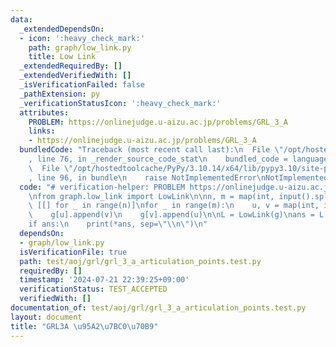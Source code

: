 ```yaml
---
data:
  _extendedDependsOn:
  - icon: ':heavy_check_mark:'
    path: graph/low_link.py
    title: Low Link
  _extendedRequiredBy: []
  _extendedVerifiedWith: []
  _isVerificationFailed: false
  _pathExtension: py
  _verificationStatusIcon: ':heavy_check_mark:'
  attributes:
    PROBLEM: https://onlinejudge.u-aizu.ac.jp/problems/GRL_3_A
    links:
    - https://onlinejudge.u-aizu.ac.jp/problems/GRL_3_A
  bundledCode: "Traceback (most recent call last):\n  File \"/opt/hostedtoolcache/PyPy/3.10.14/x64/lib/pypy3.10/site-packages/onlinejudge_verify/documentation/build.py\"\
    , line 76, in _render_source_code_stat\n    bundled_code = language.bundle(\n\
    \  File \"/opt/hostedtoolcache/PyPy/3.10.14/x64/lib/pypy3.10/site-packages/onlinejudge_verify/languages/python.py\"\
    , line 96, in bundle\n    raise NotImplementedError\nNotImplementedError\n"
  code: "# verification-helper: PROBLEM https://onlinejudge.u-aizu.ac.jp/problems/GRL_3_A\n\
    \nfrom graph.low_link import LowLink\n\nn, m = map(int, input().split())\ng =\
    \ [[] for _ in range(n)]\nfor _ in range(m):\n    u, v = map(int, input().split())\n\
    \    g[u].append(v)\n    g[v].append(u)\n\nL = LowLink(g)\nans = L.get_articulation()\n\
    if ans:\n    print(*ans, sep=\"\\n\")\n"
  dependsOn:
  - graph/low_link.py
  isVerificationFile: true
  path: test/aoj/grl/grl_3_a_articulation_points.test.py
  requiredBy: []
  timestamp: '2024-07-21 22:39:25+09:00'
  verificationStatus: TEST_ACCEPTED
  verifiedWith: []
documentation_of: test/aoj/grl/grl_3_a_articulation_points.test.py
layout: document
title: "GRL3A \u95A2\u7BC0\u70B9"
---
```



